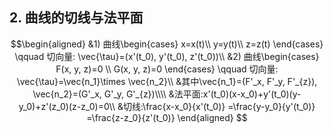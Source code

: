 ## 2. 曲线的切线与法平面
$$\begin{aligned} 
&1) 曲线\begin{cases}
x=x(t)\\
y=y(t)\\
z=z(t)
\end{cases} \qquad 切向量: \vec{\tau}=(x'(t_0), y'(t_0), z'(t_0))\\
&2) 曲线\begin{cases}
F(x, y, z)=0 \\
G(x, y, z)=0
\end{cases} \qquad 切向量: \vec{\tau}=\vec{n_1}\times \vec{n_2}\\
&其中\vec{n_1}=(F'_x, F'_y, F'_{z}), \vec{n_2}=(G'_x, G'_y, G'_{z})\\\\
&法平面:x'(t_0)(x-x_0)+y'(t_0)(y-y_0)+z'(z_0)(z-z_0)=0\\
&切线:\frac{x-x_0}{x'(t_0)} =\frac{y-y_0}{y'(t_0)} =\frac{z-z_0}{z'(t_0)}
\end{aligned} $$
